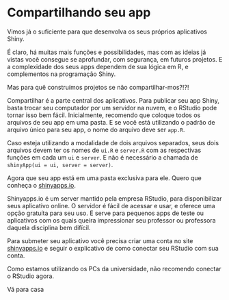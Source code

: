 # Compartilhando seu app

Vimos já o suficiente para que desenvolva os seus próprios aplicativos Shiny.

É claro, há muitas mais funções e possibilidades, mas com as ideias já vistas você consegue se aprofundar, com segurança, em futuros projetos. E a complexidade dos seus apps dependem de sua lógica em R, e complementos na programação Shiny.

Mas para quê construímos projetos se não compartilhar-mos?!?!

Compartilhar é a parte central dos aplicativos. Para publicar seu app Shiny, basta trocar seu computador por um servidor na nuvem, e o RStudio pode tornar isso bem fácil. Inicialmente, recomendo que coloque todos os arquivos de seu app em uma pasta. E se você está utilizando o padrão de arquivo único para seu app, o nome do arquivo deve ser `app.R`.

Caso esteja utilizando a modalidade de dois arquivos separados, seus dois arquivos devem ter os nomes de `ui.R` e `server.R` com as respectivas funções em cada um `ui` e `server`. E não é necessário a chamada de `shinyApp(ui = ui, server = server)`.

Agora que seu app está em uma pasta exclusiva para ele. Quero que conheça o [shinyapps.io](shinyapps.io).

Shinyapps.io é um server mantido pela empresa RStudio, para disponibilizar seus aplicativo online. O servidor é fácil de acessar e usar, e oferece uma opção gratuíta para seu uso. E serve para pequenos apps de teste ou aplicativos com os quais queira impressionar seu professor ou professora daquela disciplina bem difícil.

Para submeter seu aplicativo você precisa criar uma conta no site [shinyapps.io](shinyapps.io) e seguir o explicativo de como conectar seu RStudio com sua conta.

Como estamos utilizando os PCs da universidade, não recomendo conectar o RStudio agora.

Vá para casa